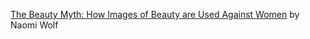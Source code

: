 

[The Beauty Myth: How Images of Beauty are Used Against Women](https://www.waterstones.com/book/the-beauty-myth/naomi-wolf/9780099595748)
by Naomi Wolf 
